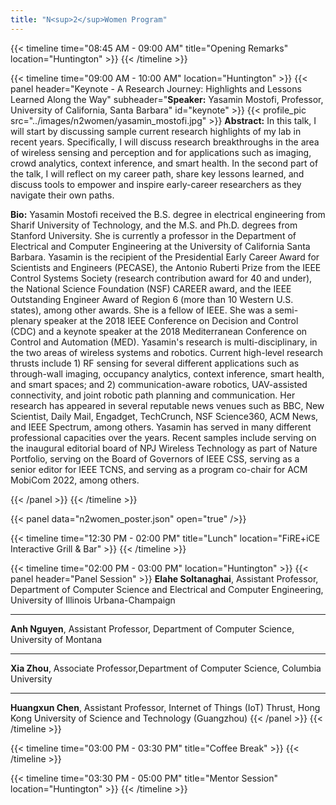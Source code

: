 ```yaml
---
title: "N<sup>2</sup>Women Program"
---
```


{{< timeline time="08:45 AM - 09:00 AM" title="Opening Remarks" location="Huntington" >}}
{{< /timeline >}}

{{< timeline time="09:00 AM - 10:00 AM" location="Huntington" >}}
{{< panel header="Keynote - A Research Journey: Highlights and Lessons Learned Along the Way" subheader="<b>Speaker:</b> Yasamin Mostofi, Professor, University of California, Santa Barbara" id="keynote" >}}
    {{< profile_pic src="../images/n2women/yasamin_mostofi.jpg" >}}
    <strong>Abstract:</strong> In this talk, I will start by discussing sample current research highlights of my lab in recent years.  Specifically, I will discuss research breakthroughs in the area of wireless sensing and perception and for applications such as imaging, crowd analytics, context inference, and smart health.  In the second part of the talk, I will reflect on my career path, share key lessons learned, and discuss tools to empower and inspire early-career researchers as they navigate their own paths.
    <p><strong>Bio:</strong> Yasamin Mostofi received the B.S. degree in electrical engineering from Sharif University of Technology, and the M.S. and Ph.D. degrees from Stanford University. She is currently a professor in the Department of Electrical and Computer Engineering at the University of California Santa Barbara. Yasamin is the recipient of the Presidential Early Career Award for Scientists and Engineers (PECASE), the Antonio Ruberti Prize from the IEEE Control Systems Society (research contribution award for 40 and under), the National Science Foundation (NSF) CAREER award, and the IEEE Outstanding Engineer Award of Region 6 (more than 10 Western U.S. states), among other awards. She is a fellow of IEEE. She was a semi-plenary speaker at the 2018 IEEE Conference on Decision and Control (CDC) and a keynote speaker at the 2018 Mediterranean Conference on Control and Automation (MED). Yasamin's research is multi-disciplinary, in the two areas of wireless systems and robotics. Current high-level research thrusts include 1) RF sensing for several different applications such as through-wall imaging, occupancy analytics, context inference, smart health, and smart spaces; and 2) communication-aware robotics, UAV-assisted connectivity, and joint robotic path planning and communication. Her research has appeared in several reputable news venues such as BBC, New Scientist, Daily Mail, Engadget, TechCrunch, NSF Science360, ACM News, and IEEE Spectrum, among others. Yasamin has served in many different professional capacities over the years. Recent samples include serving on the inaugural editorial board of NPJ Wireless Technology as part of Nature Portfolio, serving on the Board of Governors of IEEE CSS, serving as a senior editor for IEEE TCNS, and serving as a program co-chair for ACM MobiCom 2022, among others. </p>
{{< /panel >}}
{{< /timeline >}}

{{< panel data="n2women_poster.json" open="true" />}}

{{< timeline time="12:30 PM - 02:00 PM" title="Lunch" location="FiRE+iCE Interactive Grill & Bar" >}}
{{< /timeline >}}

{{< timeline time="02:00 PM - 03:00 PM" location="Huntington" >}}
{{< panel header="Panel Session" >}}
<b>Elahe Soltanaghai</b>, Assistant Professor, Department of Computer Science and Electrical and Computer Engineering, University of Illinois Urbana-Champaign<hr>
<b>Anh Nguyen</b>, Assistant Professor, Department of Computer Science, University of Montana<hr>
<b>Xia Zhou</b>, Associate Professor,Department of Computer Science, Columbia University<hr>
<b>Huangxun Chen</b>, Assistant Professor, Internet of Things (IoT) Thrust, Hong Kong University of Science and Technology (Guangzhou)
{{< /panel >}}
{{< /timeline >}}

{{< timeline time="03:00 PM - 03:30 PM" title="Coffee Break" >}}
{{< /timeline >}}

{{< timeline time="03:30 PM - 05:00 PM" title="Mentor Session" location="Huntington" >}}
{{< /timeline >}}
